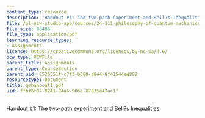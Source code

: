 ```yaml
---
content_type: resource
description: 'Handout #1: The two-path experiment and Bell?s Inequalities'
file: /ol-ocw-studio-app/courses/24-111-philosophy-of-quantum-mechanics-spring-2005/ffbf6f87824184a6906a87035e47ac1f_qmhandout1.pdf
file_size: 90486
file_type: application/pdf
learning_resource_types:
- Assignments
license: https://creativecommons.org/licenses/by-nc-sa/4.0/
ocw_type: OCWFile
parent_title: Assignments
parent_type: CourseSection
parent_uid: 8526551f-c7f3-b580-d944-9f41544ed892
resourcetype: Document
title: qmhandout1.pdf
uid: ffbf6f87-8241-84a6-906a-87035e47ac1f
---
```

Handout #1: The two-path experiment and Bell?s Inequalities